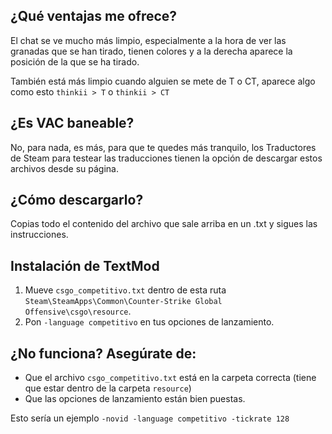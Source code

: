 ## ¿Qué ventajas me ofrece?

El chat se ve mucho más limpio, especialmente a la hora de ver las granadas que se han tirado, tienen colores y a la derecha aparece la posición de la que se ha tirado.

También está más limpio cuando alguien se mete de T o CT, aparece algo como esto `thinkii > T` o `thinkii > CT` 

## ¿Es VAC baneable?

No, para nada, es más, para que te quedes más tranquilo, los Traductores de Steam para testear las traducciones tienen la opción de descargar estos archivos desde su página.

## ¿Cómo descargarlo?

Copias todo el contenido del archivo que sale arriba en un .txt y sigues las instrucciones.

## Instalación de TextMod

1. Mueve `csgo_competitivo.txt` dentro de esta ruta `Steam\SteamApps\Common\Counter-Strike Global Offensive\csgo\resource`.
2. Pon `-language competitivo` en tus opciones de lanzamiento.

## ¿No funciona? Asegúrate de:

- Que el archivo `csgo_competitivo.txt` está en la carpeta correcta (tiene que estar dentro de la carpeta `resource`)
- Que las opciones de lanzamiento están bien puestas.

Esto sería un ejemplo `-novid -language competitivo -tickrate 128`
